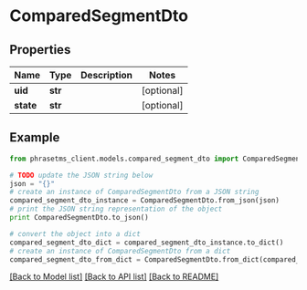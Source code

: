 # ComparedSegmentDto

## Properties

| Name      | Type    | Description | Notes      |
| --------- | ------- | ----------- | ---------- |
| **uid**   | **str** |             | [optional] |
| **state** | **str** |             | [optional] |

## Example

```python
from phrasetms_client.models.compared_segment_dto import ComparedSegmentDto

# TODO update the JSON string below
json = "{}"
# create an instance of ComparedSegmentDto from a JSON string
compared_segment_dto_instance = ComparedSegmentDto.from_json(json)
# print the JSON string representation of the object
print ComparedSegmentDto.to_json()

# convert the object into a dict
compared_segment_dto_dict = compared_segment_dto_instance.to_dict()
# create an instance of ComparedSegmentDto from a dict
compared_segment_dto_from_dict = ComparedSegmentDto.from_dict(compared_segment_dto_dict)
```

[[Back to Model list]](../README.md#documentation-for-models) [[Back to API list]](../README.md#documentation-for-api-endpoints) [[Back to README]](../README.md)
